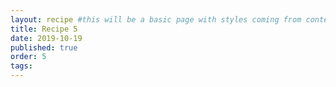 ```yaml
---
layout: recipe #this will be a basic page with styles coming from content.css
title: Recipe 5
date: 2019-10-19
published: true
order: 5
tags:
---
```

